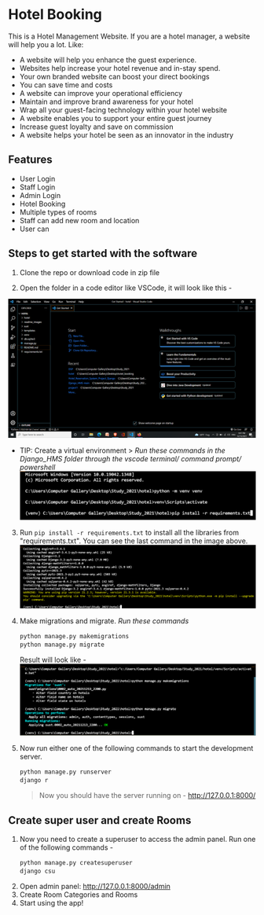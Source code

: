 # Hotel Booking

This is a Hotel Management Website. If you are a hotel manager, a website will help you a lot. Like:

- A website will help you enhance the guest experience.
- Websites help increase your hotel revenue and in-stay spend.
- Your own branded website can boost your direct bookings
- You can save time and costs
- A website can improve your operational efficiency
- Maintain and improve brand awareness for your hotel
- Wrap all your guest-facing technology within your hotel website
- A website enables you to support your entire guest journey
- Increase guest loyalty and save on commission
- A website helps your hotel be seen as an innovator in the industry

## Features

- User Login
- Staff Login
- Admin Login
- Hotel Booking
- Multiple types of rooms
- Staff can add new room and location
- User can

## Steps to get started with the software

1.  Clone the repo or download code in zip file

2.  Open the folder in a code editor like VSCode, it will look like this -

![](readme_images/s.png)

- TIP: Create a virtual environment > _Run these commands in the Django_HMS folder through the vscode terminal/ command prompt/ powershell_
  ![](readme_images/t.png)

3. Run `pip install -r requirements.txt` to install all the libraries from "requirements.txt". You can see the last command in the image above.
   ![](readme_images/r.png)
4. Make migrations and migrate.
   _Run these commands_

   ```python
   python manage.py makemigrations
   python manage.py migrate
   ```

   Result will look like -
   ![](readme_images/u.png)

5. Now run either one of the following commands to start the development server.
   ```python
   python manage.py runserver
   django r
   ```
   > Now you should have the server running on - http://127.0.0.1:8000/

## Create super user and create Rooms

1. Now you need to create a superuser to access the admin panel. Run one of the following commands -
   ```python
   python manage.py createsuperuser
   django csu
   ```
2. Open admin panel: http://127.0.0.1:8000/admin
3. Create Room Categories and Rooms
4. Start using the app!

